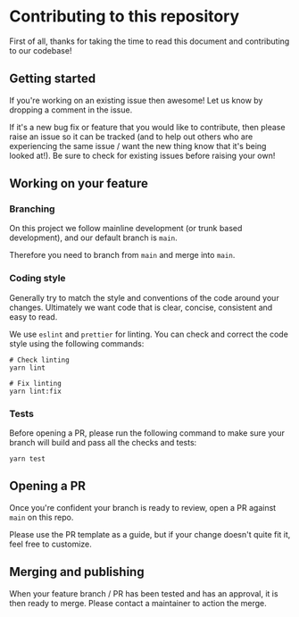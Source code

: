 # Contributing to this repository

First of all, thanks for taking the time to read this document and contributing to our codebase!

## Getting started

If you're working on an existing issue then awesome! Let us know by dropping a comment in the issue.

If it's a new bug fix or feature that you would like to contribute, then please raise an issue so it can be tracked (and to help out others who are experiencing the same issue / want the new thing know that it's being looked at!). Be sure to check for existing issues before raising your own!

## Working on your feature

### Branching

On this project we follow mainline development (or trunk based development), and our default branch is `main`.

Therefore you need to branch from `main` and merge into `main`.

### Coding style

Generally try to match the style and conventions of the code around your changes. Ultimately we want code that is clear, concise, consistent and easy to read.

We use `eslint` and `prettier` for linting. You can check and correct the code style using the following commands:

```console
# Check linting
yarn lint

# Fix linting
yarn lint:fix
```

### Tests

Before opening a PR, please run the following command to make sure your branch will build and pass all the checks and tests:

```console
yarn test
```

## Opening a PR

Once you're confident your branch is ready to review, open a PR against `main` on this repo.

Please use the PR template as a guide, but if your change doesn't quite fit it, feel free to customize.

## Merging and publishing

When your feature branch / PR has been tested and has an approval, it is then ready to merge. Please contact a maintainer to action the merge.
